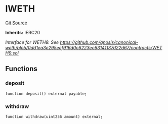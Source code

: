 # IWETH
[Git Source](https://github.com/alchemix-finance/alchemix-v2-dao/blob/ede6fa522daa0fff2c20e5420d5e76d74abb70c3/src/interfaces/balancer/IWETH.sol)

**Inherits:**
IERC20

*Interface for WETH9.
See https://github.com/gnosis/canonical-weth/blob/0dd1ea3e295eef916d0c6223ec63141137d22d67/contracts/WETH9.sol*


## Functions
### deposit


```solidity
function deposit() external payable;
```

### withdraw


```solidity
function withdraw(uint256 amount) external;
```

